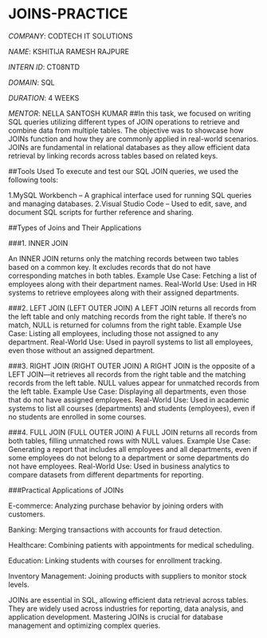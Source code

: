 # JOINS-PRACTICE

*COMPANY*: CODTECH IT SOLUTIONS

*NAME*: KSHITIJA RAMESH RAJPURE

*INTERN ID*: CT08NTD

*DOMAIN*: SQL

*DURATION*: 4 WEEKS

*MENTOR*: NELLA SANTOSH KUMAR
##In this task, we focused on writing SQL queries utilizing different types of JOIN operations to retrieve and combine data from multiple tables. The objective was to showcase how JOINs function and how they are commonly applied in real-world scenarios. JOINs are fundamental in relational databases as they allow efficient data retrieval by linking records across tables based on related keys.

##Tools Used
To execute and test our SQL JOIN queries, we used the following tools:

1.MySQL Workbench – A graphical interface used for running SQL queries and managing databases.
2.Visual Studio Code – Used to edit, save, and document SQL scripts for further reference and sharing.

##Types of Joins and Their Applications

###1. INNER JOIN

An INNER JOIN returns only the matching records between two tables based on a common key. It excludes records that do not have corresponding matches in both tables.
Example Use Case: Fetching a list of employees along with their department names.
Real-World Use:
Used in HR systems to retrieve employees along with their assigned departments.

###2. LEFT JOIN (LEFT OUTER JOIN)
A LEFT JOIN returns all records from the left table and only matching records from the right table. If there’s no match, NULL is returned for columns from the right table.
Example Use Case: Listing all employees, including those not assigned to any department.
Real-World Use:
Used in payroll systems to list all employees, even those without an assigned department.

###3. RIGHT JOIN (RIGHT OUTER JOIN)
A RIGHT JOIN is the opposite of a LEFT JOIN—it retrieves all records from the right table and the matching records from the left table. NULL values appear for unmatched records from the left table.
Example Use Case: Displaying all departments, even those that do not have assigned employees.
Real-World Use:
Used in academic systems to list all courses (departments) and students (employees), even if no students are enrolled in some courses.

###4. FULL JOIN (FULL OUTER JOIN)
A FULL JOIN returns all records from both tables, filling unmatched rows with NULL values.
Example Use Case: Generating a report that includes all employees and all departments, even if some employees do not belong to a department or some departments do not have employees.
Real-World Use:
Used in business analytics to compare datasets from different departments for reporting.

###Practical Applications of JOINs

E-commerce: Analyzing purchase behavior by joining orders with customers.

Banking: Merging transactions with accounts for fraud detection.

Healthcare: Combining patients with appointments for medical scheduling.

Education: Linking students with courses for enrollment tracking.

Inventory Management: Joining products with suppliers to monitor stock levels.

JOINs are essential in SQL, allowing efficient data retrieval across tables. They are widely used across industries for reporting, data analysis, and application development. Mastering JOINs is crucial for database management and optimizing complex queries.
